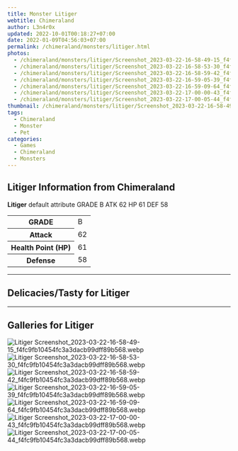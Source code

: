 ```yaml
---
title: Monster Litiger
webtitle: Chimeraland
author: L3n4r0x
updated: 2022-10-01T00:18:27+07:00
date: 2022-01-09T04:56:03+07:00
permalink: /chimeraland/monsters/litiger.html
photos:
  - /chimeraland/monsters/litiger/Screenshot_2023-03-22-16-58-49-15_f4fc9fb10454fc3a3dacb99dff89b568.webp
  - /chimeraland/monsters/litiger/Screenshot_2023-03-22-16-58-53-30_f4fc9fb10454fc3a3dacb99dff89b568.webp
  - /chimeraland/monsters/litiger/Screenshot_2023-03-22-16-58-59-42_f4fc9fb10454fc3a3dacb99dff89b568.webp
  - /chimeraland/monsters/litiger/Screenshot_2023-03-22-16-59-05-39_f4fc9fb10454fc3a3dacb99dff89b568.webp
  - /chimeraland/monsters/litiger/Screenshot_2023-03-22-16-59-09-64_f4fc9fb10454fc3a3dacb99dff89b568.webp
  - /chimeraland/monsters/litiger/Screenshot_2023-03-22-17-00-00-43_f4fc9fb10454fc3a3dacb99dff89b568.webp
  - /chimeraland/monsters/litiger/Screenshot_2023-03-22-17-00-05-44_f4fc9fb10454fc3a3dacb99dff89b568.webp
thumbnail: /chimeraland/monsters/litiger/Screenshot_2023-03-22-16-58-49-15_f4fc9fb10454fc3a3dacb99dff89b568.webp
tags:
  - Chimeraland
  - Monster
  - Pet
categories:
  - Games
  - Chimeraland
  - Monsters
---
```


<section id="bootstrap-wrapper"><link rel="stylesheet" href="https://rawcdn.githack.com/dimaslanjaka/Web-Manajemen/0c3b5aa1813bd4abcd2c11bf3e37928b15c28664/css/bootstrap-5-3-0-alpha3-wrapper.css"/><h2 id="attribute">Litiger Information from Chimeraland</h2><p><b>Litiger</b> default attribute GRADE B ATK 62 HP 61 DEF 58<table><tr><th>GRADE</th><td>B</td></tr><tr><th>Attack</th><td>62</td></tr><tr><th>Health Point (HP)</th><td>61</td></tr><tr><th>Defense</th><td>58</td></tr></table></p><hr/><h2 id="delicacies">Delicacies/Tasty for Litiger</h2><div class="text-white bg-dark"></div><hr/><div id="gallery"><h2>Galleries for Litiger</h2><div class="row"><div class="col-lg-6 col-12"><img src="/chimeraland/monsters/litiger/Screenshot_2023-03-22-16-58-49-15_f4fc9fb10454fc3a3dacb99dff89b568.webp" alt="Litiger Screenshot_2023-03-22-16-58-49-15_f4fc9fb10454fc3a3dacb99dff89b568.webp"/></div><div class="col-lg-6 col-12"><img src="/chimeraland/monsters/litiger/Screenshot_2023-03-22-16-58-53-30_f4fc9fb10454fc3a3dacb99dff89b568.webp" alt="Litiger Screenshot_2023-03-22-16-58-53-30_f4fc9fb10454fc3a3dacb99dff89b568.webp"/></div><div class="col-lg-6 col-12"><img src="/chimeraland/monsters/litiger/Screenshot_2023-03-22-16-58-59-42_f4fc9fb10454fc3a3dacb99dff89b568.webp" alt="Litiger Screenshot_2023-03-22-16-58-59-42_f4fc9fb10454fc3a3dacb99dff89b568.webp"/></div><div class="col-lg-6 col-12"><img src="/chimeraland/monsters/litiger/Screenshot_2023-03-22-16-59-05-39_f4fc9fb10454fc3a3dacb99dff89b568.webp" alt="Litiger Screenshot_2023-03-22-16-59-05-39_f4fc9fb10454fc3a3dacb99dff89b568.webp"/></div><div class="col-lg-6 col-12"><img src="/chimeraland/monsters/litiger/Screenshot_2023-03-22-16-59-09-64_f4fc9fb10454fc3a3dacb99dff89b568.webp" alt="Litiger Screenshot_2023-03-22-16-59-09-64_f4fc9fb10454fc3a3dacb99dff89b568.webp"/></div><div class="col-lg-6 col-12"><img src="/chimeraland/monsters/litiger/Screenshot_2023-03-22-17-00-00-43_f4fc9fb10454fc3a3dacb99dff89b568.webp" alt="Litiger Screenshot_2023-03-22-17-00-00-43_f4fc9fb10454fc3a3dacb99dff89b568.webp"/></div><div class="col-lg-6 col-12"><img src="/chimeraland/monsters/litiger/Screenshot_2023-03-22-17-00-05-44_f4fc9fb10454fc3a3dacb99dff89b568.webp" alt="Litiger Screenshot_2023-03-22-17-00-05-44_f4fc9fb10454fc3a3dacb99dff89b568.webp"/></div></div></div></section>